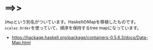 # ==>>

`IMap`という別名がついています。HaskellのMapを移植したものです。
`scalaz.Order`を使っていて、順序を保持するtree mapになっています。

- https://hackage.haskell.org/package/containers-0.5.6.3/docs/Data-Map.html
